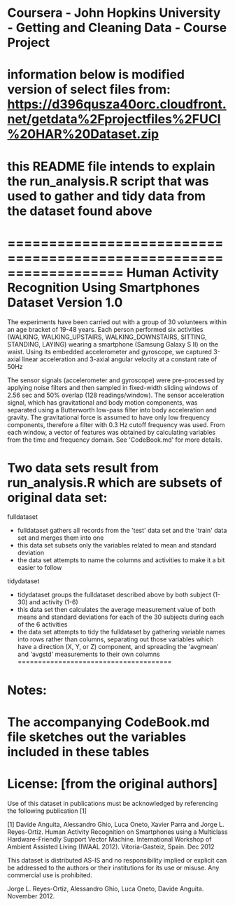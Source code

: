 # Coursera - John Hopkins University - Getting and Cleaning Data - Course Project
# information below is modified version of select files from: https://d396qusza40orc.cloudfront.net/getdata%2Fprojectfiles%2FUCI%20HAR%20Dataset.zip
# this README file intends to explain the run_analysis.R script that was used to gather and tidy data from the dataset found above

==================================================================
Human Activity Recognition Using Smartphones Dataset
Version 1.0
==================================================================

The experiments have been carried out with a group of 30 volunteers within an age bracket of 19-48 years. Each person performed six activities (WALKING, WALKING_UPSTAIRS, WALKING_DOWNSTAIRS, SITTING, STANDING, LAYING) wearing a smartphone (Samsung Galaxy S II) on the waist. Using its embedded accelerometer and gyroscope, we captured 3-axial linear acceleration and 3-axial angular velocity at a constant rate of 50Hz 

The sensor signals (accelerometer and gyroscope) were pre-processed by applying noise filters and then sampled in fixed-width sliding windows of 2.56 sec and 50% overlap (128 readings/window). The sensor acceleration signal, which has gravitational and body motion components, was separated using a Butterworth low-pass filter into body acceleration and gravity. The gravitational force is assumed to have only low frequency components, therefore a filter with 0.3 Hz cutoff frequency was used. From each window, a vector of features was obtained by calculating variables from the time and frequency domain. See 'CodeBook.md' for more details. 

Two data sets result from run_analysis.R which are subsets of original data set:
======================================
fulldataset
- fulldataset gathers all records from the 'test' data set and the 'train' data set and merges them into one
- this data set subsets only the variables related to mean and standard deviation
- the data set attempts to name the columns and activities to make it a bit easier to follow

tidydataset
- tidydataset groups the fulldataset described above by both subject (1-30) and activity (1-6)
- this data set then calculates the average measurement value of both means and standard deviations for each of the 30 subjects during each of the 6 activities
- the data set attempts to tidy the fulldataset by gathering variable names into rows rather than columns, separating out those variables which have a direction (X, Y, or Z) component, and spreading the 'avgmean' and 'avgstd' measurements to their own columns
======================================

Notes: 
======

The accompanying CodeBook.md file sketches out the variables included in these tables
=========================================


License: [from the original authors]
========
Use of this dataset in publications must be acknowledged by referencing the following publication [1] 

[1] Davide Anguita, Alessandro Ghio, Luca Oneto, Xavier Parra and Jorge L. Reyes-Ortiz. Human Activity Recognition on Smartphones using a Multiclass Hardware-Friendly Support Vector Machine. International Workshop of Ambient Assisted Living (IWAAL 2012). Vitoria-Gasteiz, Spain. Dec 2012

This dataset is distributed AS-IS and no responsibility implied or explicit can be addressed to the authors or their institutions for its use or misuse. Any commercial use is prohibited.

Jorge L. Reyes-Ortiz, Alessandro Ghio, Luca Oneto, Davide Anguita. November 2012.
